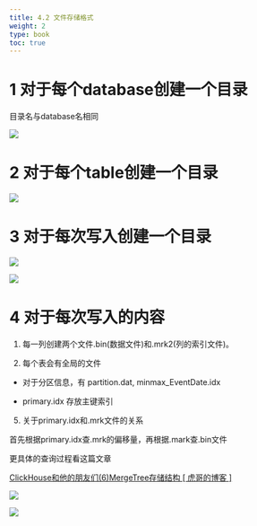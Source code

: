 ```yaml
---
title: 4.2 文件存储格式
weight: 2
type: book 
toc: true
---
```



# 1 对于每个database创建一个目录

目录名与database名相同

![](https://cdn.attack204.com/20220617143145.png)

# 2 对于每个table创建一个目录

![](https://cdn.attack204.com/20220617143200.png)

# 3 对于每次写入创建一个目录

![](https://cdn.attack204.com/20220617143215.png)

![](https://cdn.attack204.com/20220617143223.png)


# 4 对于每次写入的内容

1. 每一列创建两个文件.bin(数据文件)和.mrk2(列的索引文件)。

2. 每个表会有全局的文件

- 对于分区信息，有 partition.dat, minmax_EventDate.idx

- primary.idx 存放主键索引

5. 关于primary.idx和.mrk文件的关系

首先根据primary.idx查.mrk的偏移量，再根据.mark查.bin文件

更具体的查询过程看这篇文章

[ClickHouse和他的朋友们(6)MergeTree存储结构 [ 虎哥的博客 ]](https://bohutang.me/2020/06/26/clickhouse-and-friends-merge-tree-disk-layout/)


![](https://cdn.attack204.com/20220617143324.png)

![](https://cdn.attack204.com/20220617143333.png)

